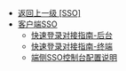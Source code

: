 - [返回上一级 [SSO]](第三方对接/SSO/_sidebar.md)
- [客户端SSO](第三方对接/SSO/客户端SSO/)
  - [快速登录对接指南-后台](第三方对接/SSO/客户端SSO/快速登录对接指南-后台.md)
  - [快速登录对接指南-终端](第三方对接/SSO/客户端SSO/快速登录对接指南-终端.md)
  - [端侧SSO控制台配置说明](第三方对接/SSO/客户端SSO/端侧SSO控制台配置说明.md)
